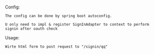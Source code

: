 Config:

	The config can be done by spring boot autoconfig.

	U only need to impl & register SignInAdapter to context to perform signin after oauth check

 
 Usage:
 	
 	Wirte html form to post request to "/signin/qq"